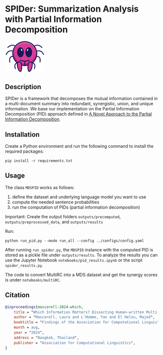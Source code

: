 
# SPIDer: Summarization Analysis with Partial Information Decomposition
<img src="spider_logo.png" alt="SPIDer Logo" width="130" height="auto">

## Description

SPIDer is a framework that decomposes the mutual information contained in a multi-document summary into redundant, synergistic, union, and unique information. We base our implementation on the Partial Information Decomposition (PID) approach defined in [A Novel Approach to the Partial Information Decomposition](https://www.mdpi.com/1099-4300/24/3/403).

## Installation

Create a Python environment and run the following command to install the required packages:

```
pip install -r requirements.txt
```

## Usage

The class `MDSPID` works as follows:
1. define the dataset and underlying language model you want to use
2. compute the needed sentence probabilities
3. run the computation of PIDs (partial information decomposition)

Important: Create the output folders ```outputs/precomputed```, ```outputs/preprocessed_data```, and ```outputs/results```

Run: 
```
python run_pid.py --mode run_all --config ../configs/config.yaml
```

After running ```run_spider.py```, the `MDSPID` instance with the computed PID is stored as a pickle file under `outputs/results`. To analyze the results you can use the Jupyter Notebook `notebooks/pid_results.ipynb` or the script ```spider_results.py```.

The code to convert MultiRC into a MDS dataset and get the synergy scores is under `notebooks/multiRC`.

## Citation

```bibtex
@inproceedings{mascarell-2024-which,
    title = "Which Information Matters? Dissecting Human-written Multi-document Summaries with Partial Information Decomposition",
    author = "Mascarell, Laura and L'Homme, Yan and El Helou, Majed",
    booktitle = "Findings of the Association for Computational Linguistics: ACL 2024",
    month = aug,
    year = "2024",
    address = "Bangkok, Thailand",
    publisher = "Association for Computational Linguistics",
}
```

